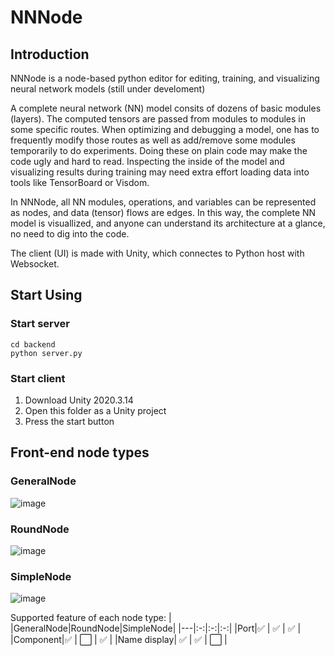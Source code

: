 # NNNode

## Introduction

NNNode is a node-based python editor for editing, training, and visualizing neural network models (still under develoment)

A complete neural network (NN) model consits of dozens of basic modules (layers). The computed tensors are passed from modules to modules in some specific routes. When optimizing and debugging a model, one has to frequently modify those routes as well as add/remove some modules temporarily to do experiments. Doing these on plain code may make the code ugly and hard to read. Inspecting the inside of the model and visualizing results during training may need extra effort loading data into tools like TensorBoard or Visdom.

In NNNode, all NN modules, operations, and variables can be represented as nodes, and data (tensor) flows are edges. In this way, the complete NN model is visuallized, and anyone can understand its architecture at a glance, no need to dig into the code.

The client (UI) is made with Unity, which connectes to Python host with Websocket.

## Start Using
### Start server
```
cd backend
python server.py
```
### Start client
1. Download Unity 2020.3.14 
2. Open this folder as a Unity project
3. Press the start button

## Front-end node types
### GeneralNode
![image](https://user-images.githubusercontent.com/30017117/126072854-ba9c47a9-5e0f-4220-8a6e-81a896a2dc11.png)

### RoundNode
![image](https://user-images.githubusercontent.com/30017117/126073098-0689d4d5-57ad-4b43-8219-63c30b00ab82.png)

### SimpleNode
![image](https://user-images.githubusercontent.com/30017117/126073182-67c3cd75-ff0f-460c-a8e2-b1087e30c3b5.png)

Supported feature of each node type:
|   |GeneralNode|RoundNode|SimpleNode|
|---|:-:|:-:|:-:|
|Port|✅ | ✅  | ✅  |
|Component|✅ | ⬜️  | ✅  |
|Name display| ✅  |  ✅ | ⬜️  |

